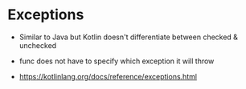 # Exceptions

* Similar to Java but Kotlin doesn't differentiate between checked & unchecked
* func  does not have to specify which exception it will throw

* https://kotlinlang.org/docs/reference/exceptions.html
